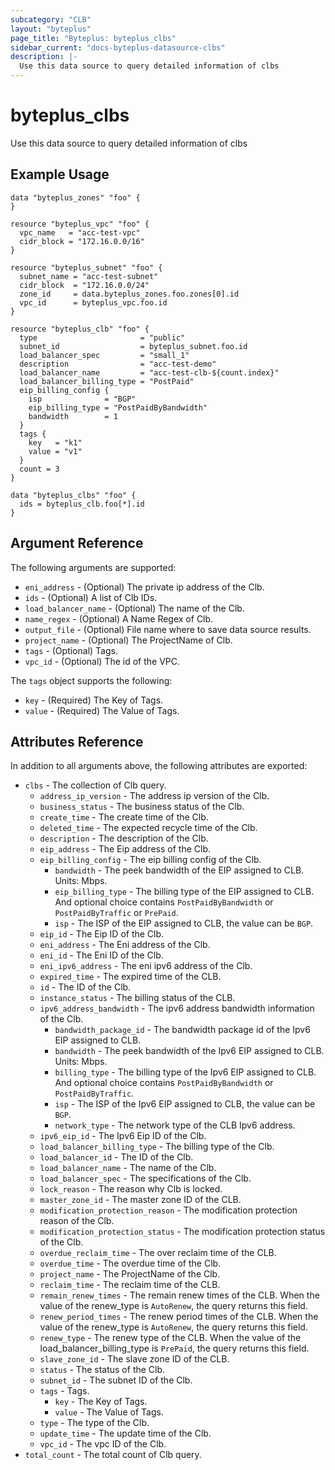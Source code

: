 ```yaml
---
subcategory: "CLB"
layout: "byteplus"
page_title: "Byteplus: byteplus_clbs"
sidebar_current: "docs-byteplus-datasource-clbs"
description: |-
  Use this data source to query detailed information of clbs
---
```

# byteplus_clbs
Use this data source to query detailed information of clbs
## Example Usage
```hcl
data "byteplus_zones" "foo" {
}

resource "byteplus_vpc" "foo" {
  vpc_name   = "acc-test-vpc"
  cidr_block = "172.16.0.0/16"
}

resource "byteplus_subnet" "foo" {
  subnet_name = "acc-test-subnet"
  cidr_block  = "172.16.0.0/24"
  zone_id     = data.byteplus_zones.foo.zones[0].id
  vpc_id      = byteplus_vpc.foo.id
}

resource "byteplus_clb" "foo" {
  type                       = "public"
  subnet_id                  = byteplus_subnet.foo.id
  load_balancer_spec         = "small_1"
  description                = "acc-test-demo"
  load_balancer_name         = "acc-test-clb-${count.index}"
  load_balancer_billing_type = "PostPaid"
  eip_billing_config {
    isp              = "BGP"
    eip_billing_type = "PostPaidByBandwidth"
    bandwidth        = 1
  }
  tags {
    key   = "k1"
    value = "v1"
  }
  count = 3
}

data "byteplus_clbs" "foo" {
  ids = byteplus_clb.foo[*].id
}
```
## Argument Reference
The following arguments are supported:
* `eni_address` - (Optional) The private ip address of the Clb.
* `ids` - (Optional) A list of Clb IDs.
* `load_balancer_name` - (Optional) The name of the Clb.
* `name_regex` - (Optional) A Name Regex of Clb.
* `output_file` - (Optional) File name where to save data source results.
* `project_name` - (Optional) The ProjectName of Clb.
* `tags` - (Optional) Tags.
* `vpc_id` - (Optional) The id of the VPC.

The `tags` object supports the following:

* `key` - (Required) The Key of Tags.
* `value` - (Required) The Value of Tags.

## Attributes Reference
In addition to all arguments above, the following attributes are exported:
* `clbs` - The collection of Clb query.
    * `address_ip_version` - The address ip version of the Clb.
    * `business_status` - The business status of the Clb.
    * `create_time` - The create time of the Clb.
    * `deleted_time` - The expected recycle time of the Clb.
    * `description` - The description of the Clb.
    * `eip_address` - The Eip address of the Clb.
    * `eip_billing_config` - The eip billing config of the Clb.
        * `bandwidth` - The peek bandwidth of the EIP assigned to CLB. Units: Mbps.
        * `eip_billing_type` - The billing type of the EIP assigned to CLB. And optional choice contains `PostPaidByBandwidth` or `PostPaidByTraffic` or `PrePaid`.
        * `isp` - The ISP of the EIP assigned to CLB, the value can be `BGP`.
    * `eip_id` - The Eip ID of the Clb.
    * `eni_address` - The Eni address of the Clb.
    * `eni_id` - The Eni ID of the Clb.
    * `eni_ipv6_address` - The eni ipv6 address of the Clb.
    * `expired_time` - The expired time of the CLB.
    * `id` - The ID of the Clb.
    * `instance_status` - The billing status of the CLB.
    * `ipv6_address_bandwidth` - The ipv6 address bandwidth information of the Clb.
        * `bandwidth_package_id` - The bandwidth package id of the Ipv6 EIP assigned to CLB.
        * `bandwidth` - The peek bandwidth of the Ipv6 EIP assigned to CLB. Units: Mbps.
        * `billing_type` - The billing type of the Ipv6 EIP assigned to CLB. And optional choice contains `PostPaidByBandwidth` or `PostPaidByTraffic`.
        * `isp` - The ISP of the Ipv6 EIP assigned to CLB, the value can be `BGP`.
        * `network_type` - The network type of the CLB Ipv6 address.
    * `ipv6_eip_id` - The Ipv6 Eip ID of the Clb.
    * `load_balancer_billing_type` - The billing type of the Clb.
    * `load_balancer_id` - The ID of the Clb.
    * `load_balancer_name` - The name of the Clb.
    * `load_balancer_spec` - The specifications of the Clb.
    * `lock_reason` - The reason why Clb is locked.
    * `master_zone_id` - The master zone ID of the CLB.
    * `modification_protection_reason` - The modification protection reason of the Clb.
    * `modification_protection_status` - The modification protection status of the Clb.
    * `overdue_reclaim_time` - The over reclaim time of the CLB.
    * `overdue_time` - The overdue time of the Clb.
    * `project_name` - The ProjectName of the Clb.
    * `reclaim_time` - The reclaim time of the CLB.
    * `remain_renew_times` - The remain renew times of the CLB. When the value of the renew_type is `AutoRenew`, the query returns this field.
    * `renew_period_times` - The renew period times of the CLB. When the value of the renew_type is `AutoRenew`, the query returns this field.
    * `renew_type` - The renew type of the CLB. When the value of the load_balancer_billing_type is `PrePaid`, the query returns this field.
    * `slave_zone_id` - The slave zone ID of the CLB.
    * `status` - The status of the Clb.
    * `subnet_id` - The subnet ID of the Clb.
    * `tags` - Tags.
        * `key` - The Key of Tags.
        * `value` - The Value of Tags.
    * `type` - The type of the Clb.
    * `update_time` - The update time of the Clb.
    * `vpc_id` - The vpc ID of the Clb.
* `total_count` - The total count of Clb query.



